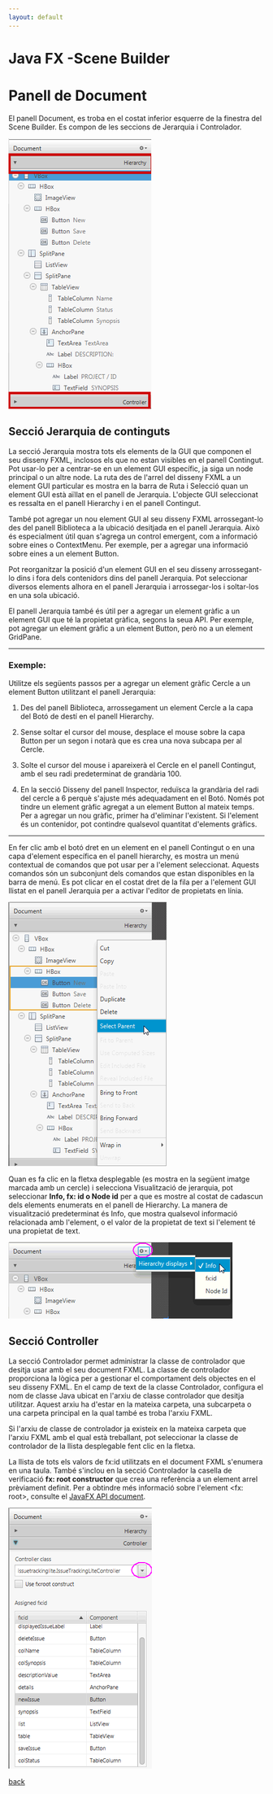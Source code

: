 ```yaml
---
layout: default
---
```


# Java FX -Scene Builder
# Panell de Document

El panell Document, es troba en el costat inferior esquerre de la finestra del Scene Builder. Es compon de les seccions de Jerarquia i Controlador. 

![Panell Documents](./images/panellDocuments1.gif)


## Secció Jerarquia de continguts

La secció Jerarquia mostra tots els elements de la GUI que componen el seu disseny FXML, inclosos els que no estan visibles en el panell Contingut. Pot usar-lo per a centrar-se en un element GUI específic, ja siga un node principal o un altre node. La ruta des de l'arrel del disseny FXML a un element GUI particular es mostra en la barra de Ruta i Selecció quan un element GUI està aïllat en el panell de Jerarquia. L'objecte GUI seleccionat es ressalta en el panell Hierarchy i en el panell Contingut.

També pot agregar un nou element GUI al seu disseny FXML arrossegant-lo des del panell Biblioteca a la ubicació desitjada en el panell Jerarquia. Això és especialment útil quan s'agrega un control emergent, com a informació sobre eines o ContextMenu. Per exemple, per a agregar una informació sobre eines a un element Button.

Pot reorganitzar la posició d'un element GUI en el seu disseny arrossegant-lo dins i fora dels contenidors dins del panell Jerarquia. Pot seleccionar diversos elements alhora en el panell Jerarquia i arrossegar-los i soltar-los en una sola ubicació.

El panell Jerarquia també és útil per a agregar un element gràfic a un element GUI que té la propietat gràfica, segons la seua API. Per exemple, pot agregar un element gràfic a un element Button, però no a un element GridPane. 

__________________

### Exemple: 
Utilitze els següents passos per a agregar un element gràfic Cercle a un element Button utilitzant el panell Jerarquia:

1. Des del panell Biblioteca, arrossegament un element Cercle a la capa del Botó de destí en el panell Hierarchy.

2. Sense soltar el cursor del mouse, desplace el mouse sobre la capa Button per un segon i notarà que es crea una nova subcapa per al Cercle.

3. Solte el cursor del mouse i apareixerà el Cercle en el panell Contingut, amb el seu radi predeterminat de grandària 100.

4. En la secció Disseny del panell Inspector, reduïsca la grandària del radi del cercle a 6 perquè s'ajuste més adequadament en el Botó.
Només pot tindre un element gràfic agregat a un element Button al mateix temps. Per a agregar un nou gràfic, primer ha d'eliminar l'existent. Si l'element és un contenidor, pot contindre qualsevol quantitat d'elements gràfics.

____________________

En fer clic amb el botó dret en un element en el panell Contingut o en una capa d'element específica en el panell hierarchy, es mostra un menú contextual de comandos que pot usar per a l'element seleccionat. Aquests comandos són un subconjunt dels comandos que estan disponibles en la barra de menú. Es pot clicar en el costat dret de la fila per a l'element GUI llistat en el panell Jerarquia per a activar l'editor de propietats en línia.

![editor de propietats](./images/panellDocuments2.gif)

Quan es fa clic en la fletxa desplegable (es mostra en la següent imatge marcada amb un cercle) i selecciona Visualització de jerarquia, pot seleccionar **Info, fx: id o Node id** per a que es mostre al costat de cadascun dels elements enumerats en el panell de Hierarchy. La manera de visualització predeterminat és Info, que mostra qualsevol informació relacionada amb l'element, o el valor de la propietat de text si l'element té una propietat de text. 

![editor de propietats](./images/panellDocuments3.gif)

## Secció Controller

La secció Controlador permet administrar la classe de controlador que desitja usar amb el seu document FXML. La classe de controlador proporciona la lògica per a gestionar el comportament dels objectes en el seu disseny FXML. En el camp de text de la classe Controlador, configura el nom de classe Java ubicat en l'arxiu de classe controlador que desitja utilitzar. Aquest arxiu ha d'estar en la mateixa carpeta, una subcarpeta o una carpeta principal en la qual també es troba l'arxiu FXML. 

Si l'arxiu de classe de controlador ja existeix en la mateixa carpeta que l'arxiu FXML amb el qual està treballant, pot seleccionar la classe de controlador de la llista desplegable fent clic en la fletxa.

La llista de tots els valors de fx:id utilitzats en el document FXML s'enumera en una taula. També s'inclou en la secció Controlador la casella de verificació **fx: root constructor**  que crea una referència a un element arrel prèviament definit. Per a obtindre més informació sobre l'element <fx: root>, consulte el [JavaFX API document](http://www.oracle.com/pls/topic/lookup?ctx=javase80&id=JFXAP).

![editor de propietats](./images/panellController1.gif)

[back](../javafx.html)

